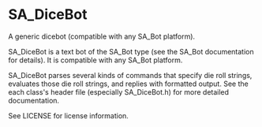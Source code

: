 # SA_DiceBot
A generic dicebot (compatible with any SA_Bot platform).

SA_DiceBot is a text bot of the SA_Bot type (see the SA_Bot documentation for details). It is compatible with any SA_Bot platform.

SA_DiceBot parses several kinds of commands that specify die roll strings, evaluates those die roll strings, and replies with formatted output. See the each class's header file (especially SA_DiceBot.h) for more detailed documentation.

See LICENSE for license information.
